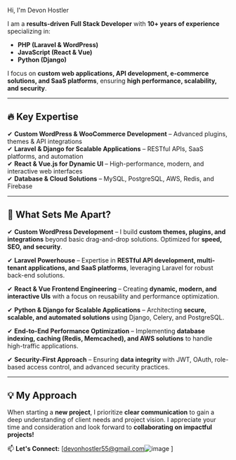 Hi, I'm Devon Hostler

I am a **results-driven Full Stack Developer** with **10+ years of experience** specializing in:  
- **PHP (Laravel & WordPress)**  
- **JavaScript (React & Vue)**  
- **Python (Django)**  

I focus on **custom web applications, API development, e-commerce solutions, and SaaS platforms**, ensuring **high performance, scalability, and security**.  

---

## 🔥 Key Expertise  

✔ **Custom WordPress & WooCommerce Development** – Advanced plugins, themes & API integrations  
✔ **Laravel & Django for Scalable Applications** – RESTful APIs, SaaS platforms, and automation  
✔ **React & Vue.js for Dynamic UI** – High-performance, modern, and interactive web interfaces  
✔ **Database & Cloud Solutions** – MySQL, PostgreSQL, AWS, Redis, and Firebase  

---

## 🚀 What Sets Me Apart?  

✔ **Custom WordPress Development** – I build **custom themes, plugins, and integrations** beyond basic drag-and-drop solutions. Optimized for **speed, SEO, and security**.  

✔ **Laravel Powerhouse** – Expertise in **RESTful API development, multi-tenant applications, and SaaS platforms**, leveraging Laravel for robust back-end solutions.  

✔ **React & Vue Frontend Engineering** – Creating **dynamic, modern, and interactive UIs** with a focus on reusability and performance optimization.  

✔ **Python & Django for Scalable Applications** – Architecting **secure, scalable, and automated solutions** using Django, Celery, and PostgreSQL.  

✔ **End-to-End Performance Optimization** – Implementing **database indexing, caching (Redis, Memcached), and AWS solutions** to handle high-traffic applications.  

✔ **Security-First Approach** – Ensuring **data integrity** with JWT, OAuth, role-based access control, and advanced security practices.  

---

## 💡 My Approach  

When starting a **new project**, I prioritize **clear communication** to gain a deep understanding of client needs and project vision. I appreciate your time and consideration and look forward to **collaborating on impactful projects!**  

📫 **Let's Connect:** [devonhostler55@gmail.com![image](https://github.com/user-attachments/assets/4f1df090-d306-453d-9cac-8d0f4415a102)
]
